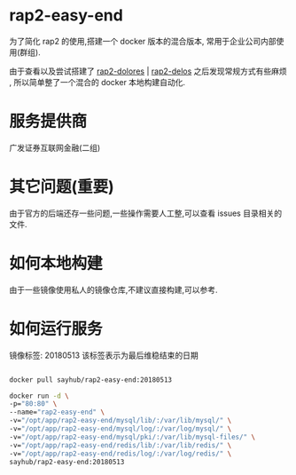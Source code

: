 # rap2-easy-end

为了简化 rap2 的使用,搭建一个 docker 版本的混合版本,
常用于企业公司内部使用(群组).

由于查看以及尝试搭建了 [rap2-dolores](https://github.com/thx/rap2-dolores) | [rap2-delos](https://github.com/thx/rap2-delos) 之后发现常规方式有些麻烦 , 所以简单整了一个混合的 docker 本地构建自动化.

# 服务提供商

广发证券互联网金融(二组)

# 其它问题(重要)

由于官方的后端还存一些问题,一些操作需要人工整,可以查看 issues 目录相关的文件.

# 如何本地构建

由于一些镜像使用私人的镜像仓库,不建议直接构建,可以参考.

# 如何运行服务

镜像标签: 20180513 该标签表示为最后维稳结束的日期

``` bash

docker pull sayhub/rap2-easy-end:20180513

docker run -d \
-p="80:80" \
--name="rap2-easy-end" \
-v="/opt/app/rap2-easy-end/mysql/lib/:/var/lib/mysql/" \
-v="/opt/app/rap2-easy-end/mysql/log/:/var/log/mysql/" \
-v="/opt/app/rap2-easy-end/mysql/pki/:/var/lib/mysql-files/" \
-v="/opt/app/rap2-easy-end/redis/lib/:/var/lib/redis/" \
-v="/opt/app/rap2-easy-end/redis/log/:/var/log/redis/" \
sayhub/rap2-easy-end:20180513

```

